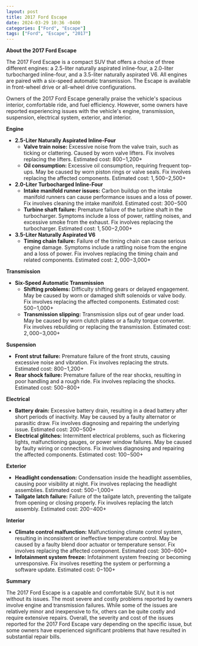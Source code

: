 ```yaml
---
layout: post
title: 2017 Ford Escape
date: 2024-03-29 10:36 -0400
categories: ["Ford", "Escape"]
tags: ["Ford", "Escape", "2017"]
---
```

**About the 2017 Ford Escape**

The 2017 Ford Escape is a compact SUV that offers a choice of three different engines: a 2.5-liter naturally aspirated inline-four, a 2.0-liter turbocharged inline-four, and a 3.5-liter naturally aspirated V6. All engines are paired with a six-speed automatic transmission. The Escape is available in front-wheel drive or all-wheel drive configurations.

Owners of the 2017 Ford Escape generally praise the vehicle's spacious interior, comfortable ride, and fuel efficiency. However, some owners have reported experiencing issues with the vehicle's engine, transmission, suspension, electrical system, exterior, and interior.

**Engine**

* **2.5-Liter Naturally Aspirated Inline-Four**
    * **Valve train noise:** Excessive noise from the valve train, such as ticking or clattering. Caused by worn valve lifters. Fix involves replacing the lifters. Estimated cost: $800-$1,200+
    * **Oil consumption:** Excessive oil consumption, requiring frequent top-ups. May be caused by worn piston rings or valve seals. Fix involves replacing the affected components. Estimated cost: $1,500-$2,500+
* **2.0-Liter Turbocharged Inline-Four**
    * **Intake manifold runner issues:** Carbon buildup on the intake manifold runners can cause performance issues and a loss of power. Fix involves cleaning the intake manifold. Estimated cost: $300-$500
    * **Turbine shaft failure:** Premature failure of the turbine shaft in the turbocharger. Symptoms include a loss of power, rattling noises, and excessive smoke from the exhaust. Fix involves replacing the turbocharger. Estimated cost: $1,500-$2,000+
* **3.5-Liter Naturally Aspirated V6**
    * **Timing chain failure:** Failure of the timing chain can cause serious engine damage. Symptoms include a rattling noise from the engine and a loss of power. Fix involves replacing the timing chain and related components. Estimated cost: $2,000-$3,000+

**Transmission**

* **Six-Speed Automatic Transmission**
    * **Shifting problems:** Difficulty shifting gears or delayed engagement. May be caused by worn or damaged shift solenoids or valve body. Fix involves replacing the affected components. Estimated cost: $500-$1,000+
    * **Transmission slipping:** Transmission slips out of gear under load. May be caused by worn clutch plates or a faulty torque converter. Fix involves rebuilding or replacing the transmission. Estimated cost: $2,000-$3,000+

**Suspension**

* **Front strut failure:** Premature failure of the front struts, causing excessive noise and vibration. Fix involves replacing the struts. Estimated cost: $800-$1,200+
* **Rear shock failure:** Premature failure of the rear shocks, resulting in poor handling and a rough ride. Fix involves replacing the shocks. Estimated cost: $500-$800+

**Electrical**

* **Battery drain:** Excessive battery drain, resulting in a dead battery after short periods of inactivity. May be caused by a faulty alternator or parasitic draw. Fix involves diagnosing and repairing the underlying issue. Estimated cost: $200-$500+
* **Electrical glitches:** Intermittent electrical problems, such as flickering lights, malfunctioning gauges, or power window failures. May be caused by faulty wiring or connections. Fix involves diagnosing and repairing the affected components. Estimated cost: $100-$500+

**Exterior**

* **Headlight condensation:** Condensation inside the headlight assemblies, causing poor visibility at night. Fix involves replacing the headlight assemblies. Estimated cost: $500-$1,000+
* **Tailgate latch failure:** Failure of the tailgate latch, preventing the tailgate from opening or closing properly. Fix involves replacing the latch assembly. Estimated cost: $200-$400+

**Interior**

* **Climate control malfunction:** Malfunctioning climate control system, resulting in inconsistent or ineffective temperature control. May be caused by a faulty blend door actuator or temperature sensor. Fix involves replacing the affected component. Estimated cost: $300-$600+
* **Infotainment system freeze:** Infotainment system freezing or becoming unresponsive. Fix involves resetting the system or performing a software update. Estimated cost: $0-$100+

**Summary**

The 2017 Ford Escape is a capable and comfortable SUV, but it is not without its issues. The most severe and costly problems reported by owners involve engine and transmission failures. While some of the issues are relatively minor and inexpensive to fix, others can be quite costly and require extensive repairs. Overall, the severity and cost of the issues reported for the 2017 Ford Escape vary depending on the specific issue, but some owners have experienced significant problems that have resulted in substantial repair bills.

